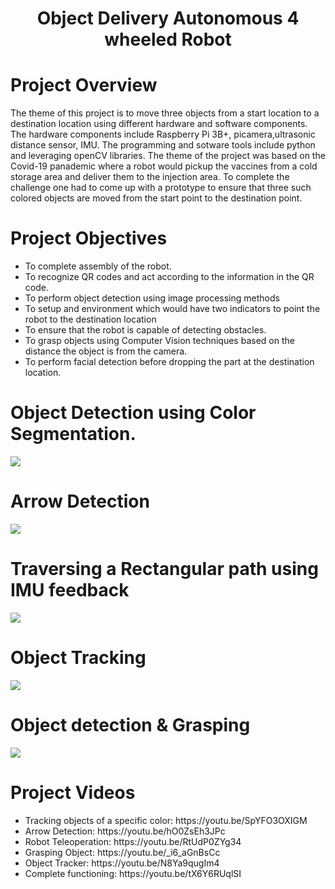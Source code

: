 <div align="center">
<h1>Object Delivery Autonomous 4 wheeled Robot</h1>
</div>

<h1> Project Overview </h1>
The theme of this project is to move three objects from a start location to a destination location using different hardware and software components. The hardware components include Raspberry Pi 3B+, picamera,ultrasonic distance sensor, IMU. The programming and sotware tools include python and leveraging openCV libraries. The theme of the project was based on the Covid-19 panademic where a robot would pickup the vaccines from a cold storage area and deliver them to the injection area. To complete the challenge one had to come up with a prototype to ensure that three such colored objects are moved from the start point to the destination point.

<h1>Project Objectives</h1>
<ul>
  <li>To complete assembly of the robot.
  <li>To recognize QR codes and act according to the information in the QR code.</li>
  <li>To perform object detection using image processing methods</li>
  <li>To setup and environment which would have two indicators to point the robot to the destination location</li>
  <li>To ensure that the robot is capable of detecting obstacles.</li>
  <li>To grasp objects using Computer Vision techniques based on the distance the object is from the camera.</li>
  <li>To perform facial detection before dropping the part at the destination location.</li>
</ul>

<h1>Object Detection using Color Segmentation.</h1>
<img src="https://github.com/jayesh68/Real-Time-Autnomous-Robot/blob/main/color_seg.gif"/>

<h1>Arrow Detection</h1>
<img src="https://github.com/jayesh68/Real-Time-Autnomous-Robot/blob/main/arrow_detect.gif"/>

<h1>Traversing a Rectangular path using IMU feedback</h1>
<img src="https://github.com/jayesh68/Real-Time-Autnomous-Robot/blob/main/imu.gif"/>

<h1>Object Tracking</h1>
<img src="https://github.com/jayesh68/Real-Time-Autnomous-Robot/blob/main/objecttrack.gif"/>

<h1>Object detection & Grasping</h1>
<img src="https://github.com/jayesh68/Real-Time-Autnomous-Robot/blob/main/objectgrasp.gif"/>

<h1>Project Videos</h1>
<ul>
<li>Tracking objects of a specific color: https://youtu.be/SpYFO3OXIGM</li>
<li>Arrow Detection: https://youtu.be/hO0ZsEh3JPc</li>
<li>Robot Teleoperation: https://youtu.be/RtUdP0ZYg34</li>
<li>Grasping Object: https://youtu.be/_i6_aGnBsCc</li>
<li>Object Tracker: https://youtu.be/N8Ya9qugIm4</li>
<li>Complete functioning: https://youtu.be/tX6Y6RUqlSI</li>
</ul>
